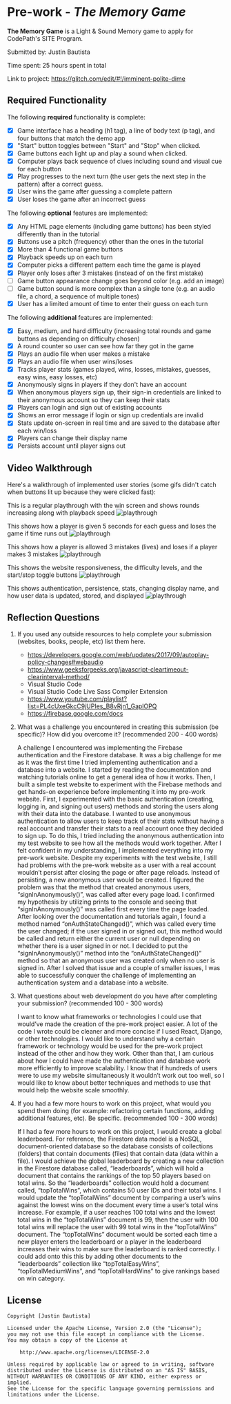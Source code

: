 # Pre-work - *The Memory Game*

**The Memory Game** is a Light & Sound Memory game to apply for CodePath's SITE Program. 

Submitted by: Justin Bautista

Time spent: 25 hours spent in total

Link to project: https://glitch.com/edit/#!/imminent-polite-dime

## Required Functionality

The following **required** functionality is complete:

* [x] Game interface has a heading (h1 tag), a line of body text (p tag), and four buttons that match the demo app
* [x] "Start" button toggles between "Start" and "Stop" when clicked. 
* [x] Game buttons each light up and play a sound when clicked. 
* [x] Computer plays back sequence of clues including sound and visual cue for each button
* [x] Play progresses to the next turn (the user gets the next step in the pattern) after a correct guess. 
* [x] User wins the game after guessing a complete pattern
* [x] User loses the game after an incorrect guess

The following **optional** features are implemented:

* [x] Any HTML page elements (including game buttons) has been styled differently than in the tutorial
* [x] Buttons use a pitch (frequency) other than the ones in the tutorial
* [x] More than 4 functional game buttons
* [x] Playback speeds up on each turn
* [x] Computer picks a different pattern each time the game is played
* [x] Player only loses after 3 mistakes (instead of on the first mistake)
* [ ] Game button appearance change goes beyond color (e.g. add an image)
* [ ] Game button sound is more complex than a single tone (e.g. an audio file, a chord, a sequence of multiple tones)
* [x] User has a limited amount of time to enter their guess on each turn

The following **additional** features are implemented:

- [x] Easy, medium, and hard difficulty (increasing total rounds and game buttons as depending on difficulty chosen)
- [x] A round counter so user can see how far they got in the game
- [x] Plays an audio file when user makes a mistake
- [x] Plays an audio file when user wins/loses
- [x] Tracks player stats (games played, wins, losses, mistakes, guesses, easy wins, easy losses, etc)
- [x] Anonymously signs in players if they don't have an account
- [x] When anonymous players sign up, their sign-in credentials are linked to their anonymous account so they can keep their stats
- [x] Players can login and sign out of existing accounts  
- [x] Shows an error message if login or sign up credentials are invalid
- [x] Stats update on-screen in real time and are saved to the database after each win/loss
- [x] Players can change their display name
- [x] Persists account until player signs out

## Video Walkthrough

Here's a walkthrough of implemented user stories (some gifs didn't catch when buttons lit up because they were clicked fast):

This is a regular playthrough with the win screen and shows rounds increasing along with playback speed
<img src='userstories/playthrough.gif' title='playthrough' width='' alt='playthrough' />

This shows how a player is given 5 seconds for each guess and loses the game if time runs out 
<img src='userstories/playthrough-time.gif' title='playthrough' width='' alt='playthrough' />

This shows how a player is allowed 3 mistakes (lives) and loses if a player makes 3 mistakes
<img src='userstories/playthrough-mistake.gif' title='playthrough' width='' alt='playthrough' />

This shows the website responsiveness, the difficulty levels, and the start/stop toggle buttons
<img src='userstories/responsive.gif' title='playthrough' width='' alt='playthrough' />

This shows authentication, persistence, stats, changing display name, and how user data is updated, stored, and displayed 
<img src='userstories/authprocess.gif' title='playthrough' width='' alt='playthrough' />

## Reflection Questions
1. If you used any outside resources to help complete your submission (websites, books, people, etc) list them here. 
    - https://developers.google.com/web/updates/2017/09/autoplay-policy-changes#webaudio
    - https://www.geeksforgeeks.org/javascript-cleartimeout-clearinterval-method/
    - Visual Studio Code
    - Visual Studio Code Live Sass Compiler Extension
    - https://www.youtube.com/playlist?list=PL4cUxeGkcC9jUPIes_B8vRjn1_GaplOPQ
    - https://firebase.google.com/docs

2. What was a challenge you encountered in creating this submission (be specific)? How did you overcome it? (recommended 200 - 400 words) 
        
    A challenge I encountered was implementing the Firebase authentication and the Firestore database. It was a big challenge for me as it was the first time I tried implementing authentication and a database into a website. I started by reading the documentation and watching tutorials online to get a general idea of how it works. Then, I built a simple test website to experiment with the Firebase methods and get hands-on experience before implementing it into my pre-work website. First, I experimented with the basic authentication (creating, logging in, and signing out users) methods and storing the users along with their data into the database. I wanted to use anonymous authentication to allow users to keep track of their stats without having a real account and transfer their stats to a real account once they decided to sign up. To do this, I tried including the anonymous authentication into my test website to see how all the methods would work together. After I felt confident in my understanding, I implemented everything into my pre-work website. Despite my experiments with the test website, I still had problems with the pre-work website as a user with a real account wouldn’t persist after closing the page or after page reloads. Instead of persisting, a new anonymous user would be created. I figured the problem was that the method that created anonymous users, “signInAnonymously()”, was called after every page load. I confirmed my hypothesis by utilizing prints to the console and seeing that “signInAnonymously()” was called first every time the page loaded. After looking over the documentation and tutorials again, I found a method named “onAuthStateChanged()”, which was called every time the user changed; if the user signed in or signed out, this method would be called and return either the current user or null depending on whether there is a user signed in or not. I decided to put the “signInAnonymously()” method into the “onAuthStateChanged()” method so that an anonymous user was created only when no user is signed in. After I solved that issue and a couple of smaller issues, I was able to successfully conquer the challenge of implementing an authentication system and a database into a website.

3. What questions about web development do you have after completing your submission? (recommended 100 - 300 words) 

    I want to know what frameworks or technologies I could use that would’ve made the creation of the pre-work project easier. A lot of the code I wrote could be cleaner and more concise if I used React, Django, or other technologies. I would like to understand why a certain framework or technology would be used for the pre-work project instead of the other and how they work. Other than that, I am curious about how I could have made the authentication and database work more efficiently to improve scalability. I know that if hundreds of users were to use my website simultaneously it wouldn’t work out too well, so I would like to know about better techniques and methods to use that would help the website scale smoothly.  

4. If you had a few more hours to work on this project, what would you spend them doing (for example: refactoring certain functions, adding additional features, etc). Be specific. (recommended 100 - 300 words) 
    
    If I had a few more hours to work on this project, I would create a global leaderboard. For reference, the Firestore data model is a NoSQL, document-oriented database so the database consists of collections (folders) that contain documents (files) that contain data (data within a file). I would achieve the global leaderboard by creating a new collection in the Firestore database called, “leaderboards”, which will hold a document that contains the rankings of the top 50 players based on total wins. So the “leaderboards” collection would hold a document called, “topTotalWins”, which contains 50 user IDs and their total wins. I would update the “topTotalWins” document by comparing a user’s wins against the lowest wins on the document every time a user’s total wins increase. For example, if a user reaches 100 total wins and the lowest total wins in the “topTotalWins” document is 99, then the user with 100 total wins will replace the user with 99 total wins in the “topTotalWins” document. The “topTotalWins” document would be sorted each time a new player enters the leaderboard or a player in the leaderboard increases their wins to make sure the leaderboard is ranked correctly. I could add onto this this by adding other documents to the “leaderboards” collection like “topTotalEasyWins”, “topTotalMediumWins”, and “topTotalHardWins” to give rankings based on win category.

## License

    Copyright [Justin Bautista]

    Licensed under the Apache License, Version 2.0 (the "License");
    you may not use this file except in compliance with the License.
    You may obtain a copy of the License at

        http://www.apache.org/licenses/LICENSE-2.0

    Unless required by applicable law or agreed to in writing, software
    distributed under the License is distributed on an "AS IS" BASIS,
    WITHOUT WARRANTIES OR CONDITIONS OF ANY KIND, either express or implied.
    See the License for the specific language governing permissions and
    limitations under the License.
